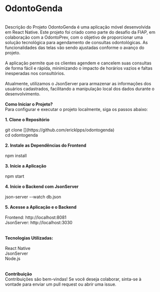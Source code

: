 <h1><b>OdontoGenda</b></h1>
<br>
Descrição do Projeto
OdontoGenda é uma aplicação móvel desenvolvida em React Native. Este projeto foi criado como parte do desafio da FIAP, em colaboração com a OdontoPrev, com o objetivo de proporcionar uma solução tecnológica para agendamento de consultas odontológicas. As funcionalidades das telas vão sendo ajustadas conforme o avanço do projeto.
<br>
<br>
A aplicação permite que os clientes agendem e cancelem suas consultas de forma fácil e rápida, minimizando o impacto de horários vazios e faltas inesperadas nos consultórios.
<br>
<br>
Atualmente, utilizamos o JsonServer para armazenar as informações dos usuários cadastrados, facilitando a manipulação local dos dados durante o desenvolvimento.
<br>
<br>
<b>Como Iniciar o Projeto?</b>
<br>
Para configurar e executar o projeto localmente, siga os passos abaixo:
<br>
<br>
<b>1. Clone o Repositório</b>
<br>
<br>
git clone [<URL_DO_REPOSITORIO>](https://github.com/ericklpps/odontogenda)
<br>
cd odontogenda
<br>
<br>
<b>2. Instale as Dependências do Frontend</b>
<br>
<br>
npm install
<br>
<br>
<b>3. Inicie a Aplicação</b>
<br>
<br>
npm start
<br><br>
<b>4. Inicie o Backend com JsonServer</b>
<br>
<br>
json-server --watch db.json
<br>
<br>
<b>5. Acesse a Aplicação e o Backend</b>
<br>
<br>
Frontend: http://localhost:8081
<br>
JsonServer: http://localhost:3030
<br>
<br>
<br>
<b>Tecnologias Utilizadas:</b>
<br>
<br>
React Native
<br>
JsonServer
<br>
Node.js
<br>
<br>
<br>
<b>Contribuição</b>
<br>
Contribuições são bem-vindas! Se você deseja colaborar, sinta-se à vontade para enviar um pull request ou abrir uma issue.
